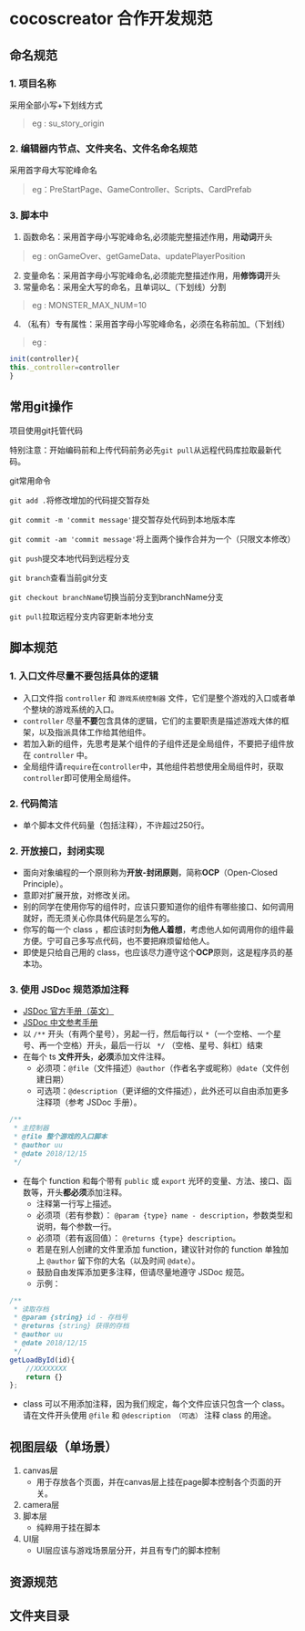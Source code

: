 # cocoscreator 合作开发规范

## 命名规范
### 1. 项目名称  
采用全部小写+下划线方式  
>eg : su_story_origin
### 2. 编辑器内节点、文件夹名、文件名命名规范  
采用首字母大写驼峰命名  
>eg：PreStartPage、GameController、Scripts、CardPrefab
### 3. 脚本中
1. 函数命名：采用首字母小写驼峰命名,必须能完整描述作用，用**动词**开头  
>eg : onGameOver、getGameData、updatePlayerPosition
2. 变量命名：采用首字母小写驼峰命名,必须能完整描述作用，用**修饰词**开头
3. 常量命名：采用全大写的命名，且单词以_（下划线）分割 
>eg : MONSTER_MAX_NUM=10
4. （私有）专有属性：采用首字母小写驼峰命名，必须在名称前加_（下划线） 
>eg :  
``` javascript
init(controller){  
this._controller=controller  
}
```
 
## 常用git操作
项目使用git托管代码

特别注意：开始编码前和上传代码前务必先`git pull`从远程代码库拉取最新代码。

git常用命令

`git add .`将修改增加的代码提交暂存处

`git commit -m 'commit message'`提交暂存处代码到本地版本库

`git commit -am 'commit message'`将上面两个操作合并为一个（只限文本修改）

`git push`提交本地代码到远程分支

`git branch`查看当前git分支

`git checkout branchName`切换当前分支到branchName分支

`git pull`拉取远程分支内容更新本地分支



## 脚本规范
### 1. 入口文件尽量不要包括具体的逻辑

- 入口文件指 `controller` 和 `游戏系统控制器` 文件，它们是整个游戏的入口或者单个整块的游戏系统的入口。
- `controller` 尽量**不要**包含具体的逻辑，它们的主要职责是描述游戏大体的框架，以及指派具体工作给其他组件。
- 若加入新的组件，先思考是某个组件的子组件还是全局组件，不要把子组件放在 `controller` 中。
- 全局组件请`require`在`controller`中，其他组件若想使用全局组件时，获取`controller`即可使用全局组件。

### 2. 代码简洁
- 单个脚本文件代码量（包括注释），不许超过250行。

### 2. 开放接口，封闭实现

- 面向对象编程的一个原则称为**开放-封闭原则**，简称**OCP**（Open-Closed Principle）。
- 意即对扩展开放，对修改关闭。
- 别的同学在使用你写的组件时，应该只要知道你的组件有哪些接口、如何调用就好，而无须关心你具体代码是怎么写的。
- 你写的每一个 class ，都应该时刻**为他人着想**，考虑他人如何调用你的组件最方便。宁可自己多写点代码，也不要把麻烦留给他人。
- 即使是只给自己用的 class，也应该尽力遵守这个**OCP**原则，这是程序员的基本功。
### 3. 使用 JSDoc 规范添加注释

- [JSDoc 官方手册（英文）](http://usejsdoc.org/)
- [JSDoc 中文参考手册](https://yuri4ever.github.io/jsdoc/)
- 以 `/**` 开头（有两个星号），另起一行，然后每行以 ` * `（一个空格、一个星号、再一个空格）开头，最后一行以 ` */` （空格、星号、斜杠）结束
- 在每个 ts **文件开头**，**必须**添加文件注释。
  - 必须项：`@file`（文件描述）`@author`（作者名字或昵称）`@date`（文件创建日期）
  - 可选项：`@description`（更详细的文件描述），此外还可以自由添加更多注释项（参考 JSDoc 手册）。
```javascript
/**
 * 主控制器
 * @file 整个游戏的入口脚本
 * @author uu
 * @date 2018/12/15
 */
```
- 在每个 function 和每个带有 `public` 或 `export` 光环的变量、方法、接口、函数等，开头**都必须**添加注释。
  - 注释第一行写上描述。
  - 必须项（若有参数）： `@param {type} name - description`，参数类型和说明，每个参数一行。
  - 必须项（若有返回值）： `@returns {type} description`。
  - 若是在别人创建的文件里添加 function，建议针对你的 function 单独加上 `@author` 留下你的大名（以及时间 `@date`）。
  - 鼓励自由发挥添加更多注释，但请尽量地遵守 JSDoc 规范。
  - 示例：
```javascript
/**
 * 读取存档
 * @param {string} id - 存档号
 * @returns {string} 获得的存档
 * @author uu
 * @date 2018/12/15
 */
getLoadById(id){
    //XXXXXXXX
    return {}
};
```
- class 可以不用添加注释，因为我们规定，每个文件应该只包含一个 class。请在文件开头使用 `@file` 和 `@description （可选）` 注释 class 的用途。
## 视图层级（单场景）
1. canvas层
   - 用于存放各个页面，并在canvas层上挂在page脚本控制各个页面的开关。
2. camera层
3. 脚本层
   - 纯粹用于挂在脚本
4. UI层
   - UI层应该与游戏场景层分开，并且有专门的脚本控制
## 资源规范
## 文件夹目录
